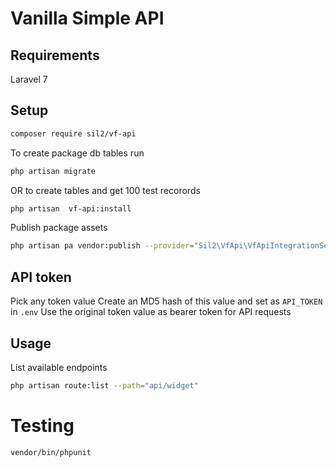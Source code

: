 # Vanilla Simple API 

## Requirements

Laravel 7 

## Setup 

```bash
composer require sil2/vf-api
```

To create package db tables run

```bash
php artisan migrate
```

OR to create tables and get 100 test recorords

```bash
php artisan  vf-api:install 

```

Publish package assets

```bash
php artisan pa vendor:publish --provider="Sil2\VfApi\VfApiIntegrationServiceProvider"

```

## API token

Pick any token value
Create an MD5 hash of this value and set as `API_TOKEN` in `.env` 
Use the original token value as bearer token for API requests

## Usage

List available endpoints

```bash
php artisan route:list --path="api/widget"
```

# Testing

```bash
vendor/bin/phpunit
```
